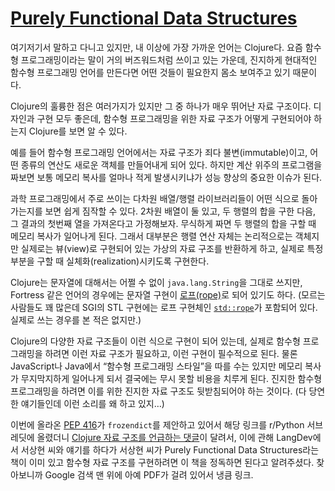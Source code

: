 [Purely Functional Data Structures][source]
===========================================

여기저기서 말하고 다니고 있지만, 내 이상에 가장 가까운 언어는 Clojure다. 요즘 함수형 프로그래밍이라는 말이 거의 버즈워드처럼 쓰이고 있는 가운데, 진지하게 현대적인 함수형 프로그래밍 언어를 만든다면 어떤 것들이 필요한지 몸소 보여주고 있기 때문이다.

Clojure의 훌륭한 점은 여러가지가 있지만 그 중 하나가 매우 뛰어난 자료 구조이다. 디자인과 구현 모두 좋은데, 함수형 프로그래밍을 위한 자료 구조가 어떻게 구현되어야 하는지 Clojure를 보면 알 수 있다.

예를 들어 함수형 프로그래밍 언어에서는 자료 구조가 죄다 불변(immutable)이고, 어떤 종류의 연산도 새로운 객체를 만들어내게 되어 있다. 하지만 계산 위주의 프로그램을 짜보면 보통 메모리 복사를 얼마나 적게 발생시키냐가 성능 향상의 중요한 이슈가 된다.

과학 프로그래밍에서 주로 쓰이는 다차원 배열/행렬 라이브러리들이 어떤 식으로 돌아가는지를 보면 쉽게 짐작할 수 있다. 2차원 배열이 둘 있고, 두 행렬의 합을 구한 다음, 그 결과의 첫번째 열을 가져온다고 가정해보자. 무식하게 짜면 두 행렬의 합을 구할 때 메모리 복사가 일어나게 된다. 그래서 대부분은 행렬 연산 자체는 논리적으로는 객체지만 실제로는 뷰(view)로 구현되어 있는 가상의 자료 구조를 반환하게 하고, 실제로 특정 부분을 구할 때 실체화(realization)시키도록 구현한다.

Clojure는 문자열에 대해서는 어쩔 수 없이 `java.lang.String`을 그대로 쓰지만, Fortress 같은 언어의 경우에는 문자열 구현이 [로프(rope)][1]로 되어 있기도 하다. (모르는 사람들도 꽤 많은데 SGI의 STL 구현에는 로프 구현체인 [`std::rope`][2]가 포함되어 있다. 실제로 쓰는 경우를 본 적은 없지만.)

Clojure의 다양한 자료 구조들이 이런 식으로 구현이 되어 있는데, 실제로 함수형 프로그래밍을 하려면 이런 자료 구조가 필요하고, 이런 구현이 필수적으로 된다. 물론 JavaScript나 Java에서 “함수형 프로그래밍 스타일”을 따를 수는 있지만 메모리 복사가 무지막지하게 일어나게 되서 결국에는 무시 못할 비용을 치루게 된다. 진지한 함수형 프로그래밍을 하려면 이를 위한 진지한 자료 구조도 뒷받침되어야 하는 것이다. (다 당연한 얘기들인데 이런 소리를 왜 하고 있지…)

이번에 올라온 [PEP 416][]가 `frozendict`를 제안하고 있어서 해당 링크를 r/Python 서브레딧에 올렸더니 [Clojure 자료 구조를 언급하는 댓글][3]이 달려서, 이에 관해 LangDev에서 서상현 씨와 얘기를 하다가 서상현 씨가 Purely Functional Data Structures라는 책이 이미 있고 함수형 자료 구조를 구현하려면 이 책을 정독하면 된다고 알려주셨다. 찾아보니까 Google 검색 맨 위에 아예 PDF가 걸려 있어서 냉큼 링크.

[1]: http://en.wikipedia.org/wiki/Rope_%28computer_science%29
[2]: http://www.sgi.com/tech/stl/Rope.html
[3]: http://www.reddit.com/r/Python/comments/qbzub/pep_416_add_a_frozendict_builtin_type/c3weub1
[PEP 416]: http://www.python.org/dev/peps/pep-0416/

[source]: http://www.cs.cmu.edu/~rwh/theses/okasaki.pdf
